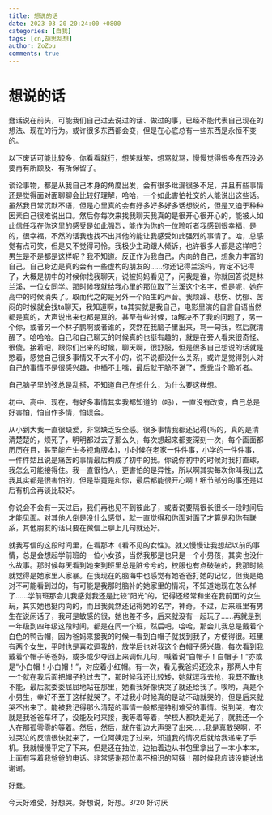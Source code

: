```yaml
---
title: 想说的话
date: 2023-03-20 20:24:00 +0800
categories: [自我]
tags: [cn,胡思乱想]
author: ZoZou
comments: true
---
```


# 想说的话

蠢话说在前头，可能我们自己过去说过的话、做过的事，已经不能代表自己现在的想法、现在的行为。或许很多东西都会变，但是在心底总有一些东西是永恒不变的。

以下废话可能比较多，你看看就行，想笑就笑，想骂就骂，慢慢觉得很多东西没必要再有所顾及、有所保留了。

谈论事物，都是从我自己本身的角度出发，会有很多纰漏很多不足，并且有些事情还是觉得面对面聊聊会比较好理解，哈哈，一个如此害怕社交的人能说出这些话。虽然我日常沉默不语，但是心里真的会有好多好多好多话想说的，但是又迫于种种因素自己很难说出口。然后你每次来找我聊天我真的是很开心很开心的，能被人如此信任我在你这里的感受是如此强烈，能作为你的一位聆听者我感到很幸福，是的，很幸福，不然的话我也找不出其他的能让我感受如此强烈的事情了。哈，总感觉有点可笑，但是又不觉得可怜。我极少主动跟人倾诉，也许很多人都是这样吧？男生是不是都是这样呢？我不知道。反正作为我自己，内向的自己，想象力丰富的自己，自己身边是真的会有一些虚构的朋友的......你还记得兰溪吗，肯定不记得了，大概是初中的时候你找我聊天，说被妈妈看见了，问我是谁，你就回答说是林兰溪，一位女同学。那时候我就给我心里的那位取了兰溪这个名字，但是呢，她在高中的时候消失了。取而代之的是另外一个陌生的声音。我烦躁、悲伤、忧郁、苦闷的时候就会找ta聊天，我知道啊，ta其实就是我自己，电影里演的自言自语当然都是真的，大声说出来也都是真的。甚至有些时候，ta解决不了我的问题了，另一个你，或者另一个林子鹏啊或者谁的，突然在我脑子里出来，骂一句我，然后就清醒了。哈哈哈。自己和自己聊天的时候真的也挺有趣的，就是在旁人看来很奇怪、很傻。接着吧，跟你们出来的时候，聊天啊，很舒服，但是很多自己想说的话就是憋着，感觉自己很多事情又不大不小的，说不说都没什么关系，或许是觉得别人对自己的事情不是很感兴趣，也插不上嘴，最后就干脆不说了，乖乖当个聆听者。

自己脑子里的弦总是乱搭，不知道自己在想什么，为什么要这样想。

初中、高中、现在，有好多事情其实我都知道的（吗），一直没有改变，自己总是好害怕，怕自作多情，怕误会。

从小到大我一直很缺爱，非常缺乏安全感。很多事情我都还记得(吗的，真的是清清楚楚的，烦死了，明明都过去了那么久，每次想起来都变深刻一次，每个画面都历历在目，甚至能产生多视角版本)，小时候在老家一件件事，小学的一件件事，一件件姑且说是痛苦的事情最后构成了初中的我。你说你初中的时候对我打直球，我怎么可能接得住。我一直很怕人，更害怕的是异性，所以啊其实每次你叫我出去我其实都是很害怕的，但是毕竟是和你，最后都能很开心啊！细节部分的事还是以后有机会再谈比较好。

你说会不会有一天过后，我们再也见不到彼此了，或者说要隔很长很长一段时间后才能见面。对其他人倒是没什么感觉，就一直觉得和你面对面了才算是和你有联系，其他朋友的话只要在微信上聊上几句就还好。

就我写信的这段时间里，在看那本《看不见的女性》。就又慢慢让我想起以前的事情，总是会想起学前班的一位小女孩，当然我那是也只是一个小男孩，其实也没什么故事。那时候每天看到她来到班里总是脏兮兮的，校服也有点破破的，我那时候就觉得是她家里人家暴。在我现在的脑海中也感觉有她爸爸打她的记忆，但我是绝对不可能看到过的，有可能是我那时脑补的她家里的情况，不知道她现在怎么样了......学前班那会儿我感觉我还是比较“阳光”的，记得还经常和坐在我前面的女生玩，其实她也挺内向的，而且我竟然还记得她的名字，神奇。不过，后来班里有男生在说闲话了，我可是敏感的很，她也差不多，后来就没有一起玩了......再就是到一年级到四年级这段时间，都是在同一个班，然后吧，哈哈，那会儿我总是戴着个白色的鸭舌帽，因为爸妈来接我的时候一看到白帽子就找到我了，方便得很。班里有两个女生，平时也是喜欢逗我的，放学后也对我这个白帽子感兴趣，每次看到我戴着个帽子等爸妈，或多或少夺回上来调侃几句，喊着说“白帽子！白帽子！”亦或是“小白帽！小白帽！”，对应着小红帽。有一次，看见我爸妈还没来，那两人中有一个就在我后面把帽子抢过去了，那时候我还比较矮，她就逗我去抢，我既不敢也不能，最后就委委屈屈地站在那里，她看我好像快哭了就还给我了。唉哟，真是个小男生，幸好不至于这样就哭了。不过我小时候真的是动不动就哭的，但是后来就哭不出来了。能被我记得那么清楚的事情一般都是特别难受的事情。说到哭，有次就是我爸爸车坏了，没能及时来接，我等着等着，学校人都快走光了，就我还一个人在那孤零零的等着。然后，然后，就在街边大声哭了出来......我是真敢哭啊，不过哭泣的反馈很快就来了，一位阿姨走了过来，知道我的情况后就给我递来了手机。我就慢慢平定了下来，但是还在抽泣，边抽着边从书包里拿出了一本小本本，上面有写着我爸爸的电话。非常感谢那位素不相识的阿姨！那时候我应该没能说出谢谢。

好蠢。

今天好难受，好想哭。好想说，好想。3/20  好讨厌
